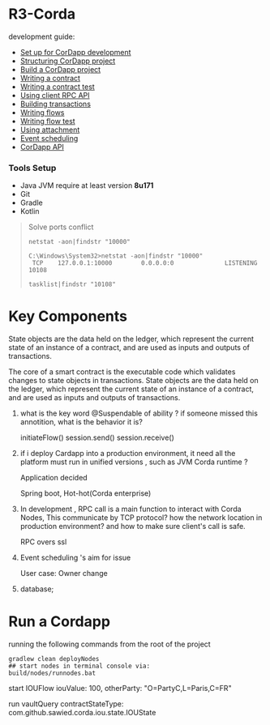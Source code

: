 # R3-Corda #

development guide:


 
*   [Set up for CorDapp development](https://docs.corda.net/getting-set-up.html)
*	[Structuring CorDapp project](https://docs.corda.net/writing-a-cordapp.html)
*	[Build a CorDapp project](https://docs.corda.net/cordapp-build-systems.html)
*	[Writing a contract](https://docs.corda.net/tutorial-contract.html)
*	[Writing a contract test](https://docs.corda.net/tutorial-test-dsl.html)
*	[Using client RPC API](https://docs.corda.net/tutorial-clientrpc-api.html)
*	[Building transactions](https://docs.corda.net/tutorial-building-transactions.html)
*	[Writing flows](https://docs.corda.net/flow-state-machines.html)
*	[Writing flow test](https://docs.corda.net/flow-testing.html)
*	[Using attachment](https://docs.corda.net/tutorial-attachments.html)
*	[Event scheduling](https://docs.corda.net/event-scheduling.html)
*	[CorDapp API](https://docs.corda.net/corda-api.html) 


### Tools Setup ###
* Java JVM require at least version **8u171** 
* Git
* Gradle
* Kotlin

> Solve ports conflict 
>```
> netstat -aon|findstr "10000"
> 
> C:\Windows\System32>netstat -aon|findstr "10000"
>  TCP    127.0.0.1:10000        0.0.0.0:0              LISTENING       10108
> 
> tasklist|findstr "10108"
>````
# Key Components #
State objects are the data held on the ledger, which represent the current state of an instance of a contract, and are used as inputs and outputs of transactions.

The core of a smart contract is the executable code which validates changes to state objects in transactions. State objects are the data held on the ledger, which represent the current state of an instance of a contract, and are used as inputs and outputs of transactions.

1. what is the key word @Suspendable of ability ? if someone missed this annotition, what is the behavior it is?
   
   initiateFlow()
   session.send()
   session.receive()

2. if i deploy Cardapp into a production environment, it need all the platform must run in unified versions , such as JVM Corda runtime ?
  
   Application decided
   
   Spring boot, Hot-hot(Corda enterprise)

3. In development , RPC call is a main function to interact with Corda Nodes, This communicate by TCP protocol? how the network location in production environment? and how to make sure client's call is safe.
   
   RPC overs ssl
   

4. Event scheduling 's aim for issue
   
   User case: Owner change 


5. database;


# Run a Cordapp #

running the following commands from the root of the project

```
gradlew clean deployNodes
## start nodes in terminal console via:
build/nodes/runnodes.bat
```

start IOUFlow iouValue: 100, otherParty: "O=PartyC,L=Paris,C=FR"

run vaultQuery contractStateType: com.github.sawied.corda.iou.state.IOUState